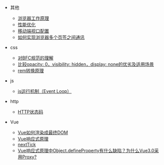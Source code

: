 * 其他
  * [浏览器工作原理](other/note1.md)
  * [性能优化](other/note2.md)
  * [移动端视口配置](other/note5.md)
  * [如何实现浏览器多个页签之间通讯](other/note6.md)

* css
  * [对BFC规范的理解](css/note3.md)
  * [比较opacity: 0，visibility: hidden，display: none的优劣及适用场景](css/note4.md)
  * [rem转换原理](css/note7.md)

* js
  * [js运行机制（Event Loop）](js/note1.md)

* http
  * [HTTP状态码](http/note1.md)

* Vue
  * [Vue如何渲染成最终DOM](vue/note1.md)
  * [Vue响应式原理](vue/note8.md)
  * [nextTick](vue/note2.md)
  * [Vue响应式原理中Object.defineProperty有什么缺陷？为什么Vue3.0采用Proxy?](vue/note9.md)
